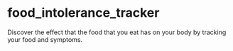 # food_intolerance_tracker
Discover the effect that the food that you eat has on your body by tracking your food and symptoms.
